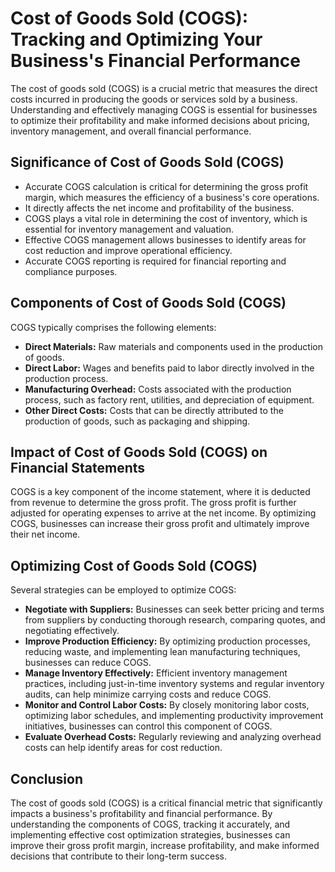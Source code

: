 # Cost of Goods Sold (COGS): Tracking and Optimizing Your Business's Financial Performance

The cost of goods sold (COGS) is a crucial metric that measures the direct costs incurred in producing the goods or services sold by a business. Understanding and effectively managing COGS is essential for businesses to optimize their profitability and make informed decisions about pricing, inventory management, and overall financial performance.

## Significance of Cost of Goods Sold (COGS)

- Accurate COGS calculation is critical for determining the gross profit margin, which measures the efficiency of a business's core operations.
- It directly affects the net income and profitability of the business.
- COGS plays a vital role in determining the cost of inventory, which is essential for inventory management and valuation.
- Effective COGS management allows businesses to identify areas for cost reduction and improve operational efficiency.
- Accurate COGS reporting is required for financial reporting and compliance purposes.

## Components of Cost of Goods Sold (COGS)

COGS typically comprises the following elements:

* **Direct Materials:** Raw materials and components used in the production of goods.
* **Direct Labor:** Wages and benefits paid to labor directly involved in the production process.
* **Manufacturing Overhead:** Costs associated with the production process, such as factory rent, utilities, and depreciation of equipment.
* **Other Direct Costs:** Costs that can be directly attributed to the production of goods, such as packaging and shipping.

## Impact of Cost of Goods Sold (COGS) on Financial Statements

COGS is a key component of the income statement, where it is deducted from revenue to determine the gross profit. The gross profit is further adjusted for operating expenses to arrive at the net income. By optimizing COGS, businesses can increase their gross profit and ultimately improve their net income.

## Optimizing Cost of Goods Sold (COGS)

Several strategies can be employed to optimize COGS:

* **Negotiate with Suppliers:** Businesses can seek better pricing and terms from suppliers by conducting thorough research, comparing quotes, and negotiating effectively.
* **Improve Production Efficiency:** By optimizing production processes, reducing waste, and implementing lean manufacturing techniques, businesses can reduce COGS.
* **Manage Inventory Effectively:** Efficient inventory management practices, including just-in-time inventory systems and regular inventory audits, can help minimize carrying costs and reduce COGS.
* **Monitor and Control Labor Costs:** By closely monitoring labor costs, optimizing labor schedules, and implementing productivity improvement initiatives, businesses can control this component of COGS.
* **Evaluate Overhead Costs:** Regularly reviewing and analyzing overhead costs can help identify areas for cost reduction.

## Conclusion

The cost of goods sold (COGS) is a critical financial metric that significantly impacts a business's profitability and financial performance. By understanding the components of COGS, tracking it accurately, and implementing effective cost optimization strategies, businesses can improve their gross profit margin, increase profitability, and make informed decisions that contribute to their long-term success.
